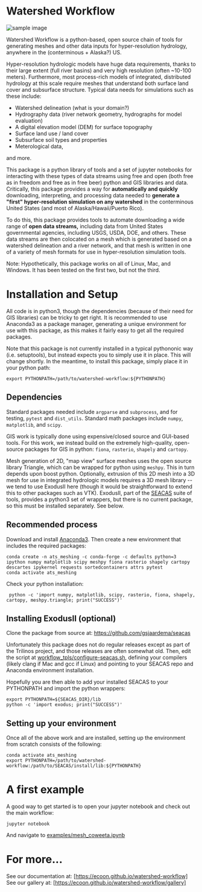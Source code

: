 Watershed Workflow
===================

![sample image](https://github.com/ecoon/watershed-workflow/raw/master/data/images/watershed_workflow.png "Example output of the Coweeta Hydrologic Lab watersheds across scales.")


Watershed Workflow is a python-based, open source chain of tools for generating meshes and other data inputs for hyper-resolution hydrology, anywhere in the (conterminous + Alaska?) US.  

Hyper-resolution hydrologic models have huge data requirements, thanks to their large extent (full river basins) and very high resolution (often ~10-100 meters).  Furthermore, most process-rich models of integrated, distributed hydrology at this scale require meshes that understand both surface land cover and subsurface structure.  Typical data needs for simulations such as these include:

* Watershed delineation (what is your domain?)
* Hydrography data (river network geometry, hydrographs for model evaluation)
* A digital elevation model (DEM) for surface topography
* Surface land use / land cover
* Subsurface soil types and properties
* Meterological data,

and more.

This package is a python library of tools and a set of jupyter notebooks for interacting with these types of data streams using free and open (both free as in freedom and free as in free beer) python and GIS libraries and data.  Critically, this package provides a way for **automatically and quickly** downloading, interpreting, and processing data needed to **generate a "first" hyper-resolution simulation on any watershed** in the conterminous United States (and most of Alaska/Hawaii/Puerto Rico).

To do this, this package provides tools to automate downloading a wide range of **open data streams,** including data from United States governmental agencies, including USGS, USDA, DOE, and others.  These data streams are then colocated on a mesh which is generated based on a watershed delineation and a river network, and that mesh is written in one of a variety of mesh formats for use in hyper-resolution simulation tools.

Note: Hypothetically, this package works on all of Linux, Mac, and Windows.  It has been tested on the first two, but not the third.


Installation and Setup
========================
All code is in python3, though the dependencies (because of their need for GIS libraries) can be tricky to get right.  It is recommended to use Anaconda3 as a package manager, generating a unique environment for use with this package, as this makes it fairly easy to get all the required packages.

Note that this package is not currently installed in a typical pythononic way (i.e. setuptools), but instead expects you to simply use it in place.  This will change shortly.  In the meantime, to install this package, simply place it in your python path:

    export PYTHONPATH=/path/to/watershed-workflow:${PYTHONPATH}

Dependencies
------------

Standard packages needed include `argparse` and `subprocess`, and for testing, `pytest` and `dist_utils`. 
 Standard math packages include `numpy`, `matplotlib`, and `scipy`.

GIS work is typically done using expensive/closed source and GUI-based tools.  For this work, we instead build on the extremely high-quality, open-source packages for GIS in python: `fiona`, `rasterio`, `shapely` and `cartopy`.

Mesh generation of 2D, "map view" surface meshes uses the open source library Triangle, which can be wrapped for python using `meshpy`.  This in turn depends upon boost python.  Optionally, extrusion of this 2D mesh into a 3D mesh for use in integrated hydrologic models requires a 3D mesh library -- we tend to use ExodusII here (though it would be straightforward to extend this to other packages such as VTK).  ExodusII, part of the [SEACAS](https://github.com/gsjaardema/seacas) suite of tools, provides a python3 set of wrappers, but there is no current package, so this must be installed separately.  See below.

Recommended process
--------------------

Download and install [Anaconda3](https://www.anaconda.com/distribution/).  Then create a new environment that includes the required packages:

    conda create -n ats_meshing -c conda-forge -c defaults python=3 ipython numpy matplotlib scipy meshpy fiona rasterio shapely cartopy descartes ipykernel requests sortedcontainers attrs pytest
    conda activate ats_meshing


Check your python installation:

     python -c 'import numpy, matplotlib, scipy, rasterio, fiona, shapely, cartopy, meshpy.triangle; print("SUCCESS")'

Installing ExodusII (optional)
------------------------------

Clone the package from source at: https://github.com/gsjaardema/seacas

Unfortunately this package does not do regular releases except as part of the Trilinos project, and those releases are often somewhat old.  Then, edit the script at [workflow_tpls/configure-seacas.sh](../master/workflow_tpls/configure-seacas.sh), defining your compilers (likely clang if Mac and gcc if Linux) and pointing to your SEACAS repo and Anaconda environment installation.

Hopefully you are then able to add your installed SEACAS to your PYTHONPATH and import the python wrappers:

    export PYTHONPATH=${SEACAS_DIR}/lib
    python -c 'import exodus; print("SUCCESS")'

Setting up your environment
---------------------------

Once all of the above work and are installed, setting up the environment from scratch consists of the following:

    conda activate ats_meshing
    export PYTHONPATH=/path/to/watershed-workflow:/path/to/SEACAS/install/lib:${PYTHONPATH}


A first example
================

A good way to get started is to open your jupyter notebook and check out the main workflow:

    jupyter notebook

And navigate to [examples/mesh_coweeta.ipynb](../master/examples/mesh_coweeta.ipynb)


For more...
============

See our documentation at: [https://ecoon.github.io/watershed-workflow]
See our gallery at: [https://ecoon.github.io/watershed-workflow/gallery]
